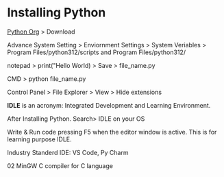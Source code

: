 # Installing Python

[Python Org](https://www.python.org/downloads/.) > Download

Advance System Setting > Enviornment Settings > System Veriables > Program Files/python312/scripts and Program Files/python312/

notepad > print("Hello World) > Save > file_name.py

CMD > python file_name.py

Control Panel > File Explorer > View > Hide extensions

**IDLE** is an acronym: Integrated Development and Learning Environment.

After Installing Python. Search> IDLE on your OS

Write & Run code pressing F5 when the editor window is active.
This is for learning purpose IDLE.

Industry Standerd IDE: VS Code, Py Charm

02
MinGW C compiler for C language
